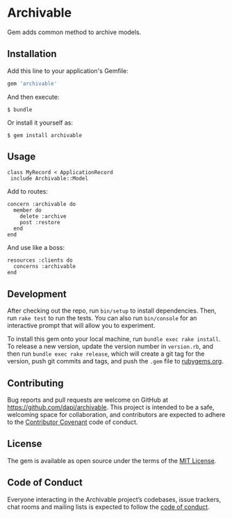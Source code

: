 # Archivable

Gem adds common method to archive models.

## Installation

Add this line to your application's Gemfile:

```ruby
gem 'archivable'
```

And then execute:

    $ bundle

Or install it yourself as:

    $ gem install archivable

## Usage

```
class MyRecord < ApplicationRecord
 include Archivable::Model 
```

Add to routes:

```
concern :archivable do
  member do
    delete :archive
    post :restore
  end
end
```

And use like a boss:

```
resources :clients do
  concerns :archivable
end
```

## Development

After checking out the repo, run `bin/setup` to install dependencies. Then, run `rake test` to run the tests. You can also run `bin/console` for an interactive prompt that will allow you to experiment.

To install this gem onto your local machine, run `bundle exec rake install`. To release a new version, update the version number in `version.rb`, and then run `bundle exec rake release`, which will create a git tag for the version, push git commits and tags, and push the `.gem` file to [rubygems.org](https://rubygems.org).

## Contributing

Bug reports and pull requests are welcome on GitHub at https://github.com/dapi/archivable. This project is intended to be a safe, welcoming space for collaboration, and contributors are expected to adhere to the [Contributor Covenant](http://contributor-covenant.org) code of conduct.

## License

The gem is available as open source under the terms of the [MIT License](https://opensource.org/licenses/MIT).

## Code of Conduct

Everyone interacting in the Archivable project’s codebases, issue trackers, chat rooms and mailing lists is expected to follow the [code of conduct](https://github.com/dapi/archivable/blob/master/CODE_OF_CONDUCT.md).
